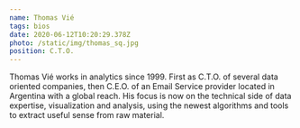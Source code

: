 ```yaml
---
name: Thomas Vié
tags: bios
date: 2020-06-12T10:20:29.378Z
photo: /static/img/thomas_sq.jpg
position: C.T.O.
---
```


Thomas Vié works in analytics since 1999. First as C.T.O. of several data oriented companies, then C.E.O. of an Email Service provider located in Argentina with a global reach. His focus is now on the technical side of data expertise, visualization and analysis, using the newest algorithms and tools to extract useful sense from raw material.
